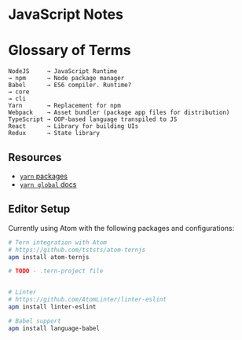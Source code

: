 # JavaScript Notes

# Glossary of Terms
```
NodeJS     → JavaScript Runtime
→ npm      → Node package manager
Babel      → ES6 compiler. Runtime?
→ core
→ cli
Yarn       → Replacement for npm
Webpack    → Asset bundler (package app files for distribution)
TypeScript → OOP-based language transpiled to JS
React      → Library for building UIs
Redux      → State library
```

## Resources

- [`yarn` packages](https://yarnpkg.com/en/packages)
- [`yarn global` docs](https://yarnpkg.com/lang/en/docs/cli/global/)

## Editor Setup
Currently using Atom with the following packages and configurations:

```bash
# Tern integration with Atom
# https://github.com/tststs/atom-ternjs
apm install atom-ternjs

# TODO - .tern-project file


# Linter
# https://github.com/AtomLinter/linter-eslint
apm install linter-eslint

# Babel support
apm install language-babel
```
